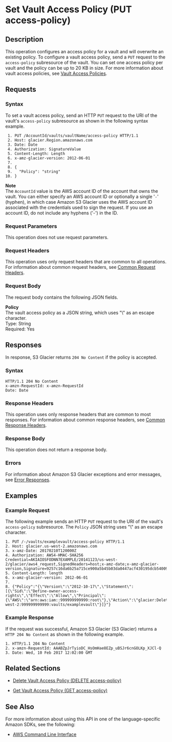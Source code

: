 # Set Vault Access Policy \(PUT access\-policy\)<a name="api-SetVaultAccessPolicy"></a>

## Description<a name="api-SetVaultAccessPolicy-description"></a>

This operation configures an access policy for a vault and will overwrite an existing policy\. To configure a vault access policy, send a `PUT` request to the `access-policy` subresource of the vault\. You can set one access policy per vault and the policy can be up to 20 KB in size\. For more information about vault access policies, see [Vault Access Policies](vault-access-policy.md)\. 

## Requests<a name="api-SetVaultAccessPolicy-requests"></a>

### Syntax<a name="api-SetVaultAccessPolicy-requests-syntax"></a>

To set a vault access policy, send an HTTP `PUT` request to the URI of the vault's `access-policy` subresource as shown in the following syntax example\.

```
 1. PUT /AccountId/vaults/vaultName/access-policy HTTP/1.1
 2. Host: glacier.Region.amazonaws.com
 3. Date: Date
 4. Authorization: SignatureValue
 5. Content-Length: Length
 6. x-amz-glacier-version: 2012-06-01
 7. 			
 8. {
 9.   "Policy": "string"
10. }
```

 

**Note**  
The `AccountId` value is the AWS account ID of the account that owns the vault\. You can either specify an AWS account ID or optionally a single '`-`' \(hyphen\), in which case Amazon S3 Glacier uses the AWS account ID associated with the credentials used to sign the request\. If you use an account ID, do not include any hyphens \('\-'\) in the ID\.

### Request Parameters<a name="api-SetVaultAccessPolicy-requests-parameters"></a>

This operation does not use request parameters\.

### Request Headers<a name="api-SetVaultAccessPolicy-requests-headers"></a>

This operation uses only request headers that are common to all operations\. For information about common request headers, see [Common Request Headers](api-common-request-headers.md)\.

### Request Body<a name="api-SetVaultAccessPolicy-requests-elements"></a>

The request body contains the following JSON fields\.

 **Policy**   
The vault access policy as a JSON string, which uses "\\" as an escape character\.  
 Type: String   
 Required: Yes

## Responses<a name="api-SetVaultAccessPolicy-responses"></a>

In response, S3 Glacier returns `204 No Content` if the policy is accepted\.

### Syntax<a name="api-SetVaultAccessPolicy-response-syntax"></a>

```
HTTP/1.1 204 No Content
x-amzn-RequestId: x-amzn-RequestId
Date: Date
```

### Response Headers<a name="api-SetVaultAccessPolicy-responses-headers"></a>

This operation uses only response headers that are common to most responses\. For information about common response headers, see [Common Response Headers](api-common-response-headers.md)\.

### Response Body<a name="api-SetVaultAccessPolicy-responses-elements"></a>

This operation does not return a response body\.

### Errors<a name="api-SetVaultAccessPolicy-responses-errors"></a>

For information about Amazon S3 Glacier exceptions and error messages, see [Error Responses](api-error-responses.md)\.

## Examples<a name="api-SetVaultAccessPolicy-examples"></a>

### Example Request<a name="api-SetVaultAccessPolicy-example-request"></a>

The following example sends an HTTP `PUT` request to the URI of the vault's `access-policy` subresource\. The `Policy` JSON string uses "\\" as an escape character\.

```
1. PUT /-/vaults/examplevault/access-policy HTTP/1.1
2. Host: glacier.us-west-2.amazonaws.com
3. x-amz-Date: 20170210T120000Z
4. Authorization: AWS4-HMAC-SHA256 Credential=AKIAIOSFODNN7EXAMPLE/20141123/us-west-2/glacier/aws4_request,SignedHeaders=host;x-amz-date;x-amz-glacier-version,Signature=9257c16da6b25a715ce900a5b45b03da0447acf430195dcb540091b12966f2a2
5. Content-Length: length
6. x-amz-glacier-version: 2012-06-01
7. 
8. {"Policy":"{\"Version\":\"2012-10-17\",\"Statement\":[{\"Sid\":\"Define-owner-access-rights\",\"Effect\":\"Allow\",\"Principal\":{\"AWS\":\"arn:aws:iam::999999999999:root\"},\"Action\":\"glacier:DeleteArchive\",\"Resource\":\"arn:aws:glacier:us-west-2:999999999999:vaults/examplevault\"}]}"}
```

### Example Response<a name="api-SetVaultAccessPolicy-example-response"></a>

If the request was successful, Amazon S3 Glacier \(S3 Glacier\) returns a `HTTP 204 No Content` as shown in the following example\.

```
1. HTTP/1.1 204 No Content
2. x-amzn-RequestId: AAABZpJrTyioDC_HsOmHae8EZp_uBSJr6cnGOLKp_XJCl-Q
3. Date: Wed, 10 Feb 2017 12:02:00 GMT
```

## Related Sections<a name="related-sections-SetVaultAccessPolicy"></a>

 
+ [Delete Vault Access Policy \(DELETE access\-policy\)](api-DeleteVaultAccessPolicy.md)

 
+ [Get Vault Access Policy \(GET access\-policy\)](api-GetVaultAccessPolicy.md)

## See Also<a name="api-SetVaultAccessPolicy_SeeAlso"></a>

For more information about using this API in one of the language\-specific Amazon SDKs, see the following:
+  [AWS Command Line Interface](https://docs.aws.amazon.com/cli/latest/reference/glacier/set-vault-access-policy.html) 